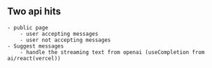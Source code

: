 <!-- ASSIGNMENT -->

## Two api hits

    - public page
        - user accepting messages
        - user not accepting messages
    - Suggest messages
        - handle the streaming text from openai (useCompletion from ai/react(vercel))
